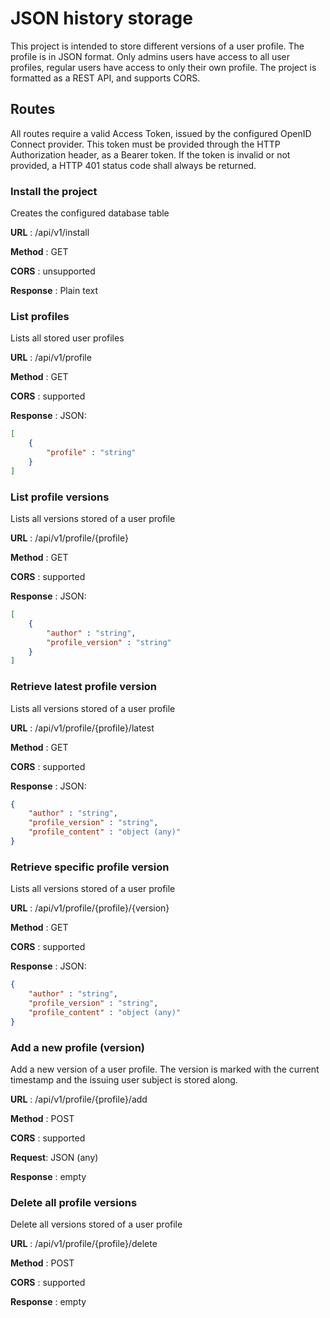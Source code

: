 # JSON history storage
This project is intended to store different versions of a user profile. The
profile is in JSON format. Only admins users have access to all user profiles,
regular users have access to only their own profile. The project is formatted as
a REST API, and supports CORS.

## Routes
All routes require a valid Access Token, issued by the configured OpenID Connect
provider. This token must be provided through the HTTP Authorization header, as
a Bearer token. If the token is invalid or not provided, a HTTP 401 status code
shall always be returned.

### Install the project
Creates the configured database table

**URL** : /api/v1/install

**Method** : GET

**CORS** : unsupported

**Response** : Plain text

### List profiles
Lists all stored user profiles

**URL** : /api/v1/profile

**Method** : GET

**CORS** : supported

**Response** : JSON:

```json
[
    {
        "profile" : "string"
    }
]
```

### List profile versions
Lists all versions stored of a user profile

**URL** : /api/v1/profile/{profile}

**Method** : GET

**CORS** : supported

**Response** : JSON:

```json
[
    {
        "author" : "string",
        "profile_version" : "string"
    }
]
```

### Retrieve latest profile version
Lists all versions stored of a user profile

**URL** : /api/v1/profile/{profile}/latest

**Method** : GET

**CORS** : supported

**Response** : JSON:

```json
{
    "author" : "string",
    "profile_version" : "string",
    "profile_content" : "object (any)"
}
```

### Retrieve specific profile version
Lists all versions stored of a user profile

**URL** : /api/v1/profile/{profile}/{version}

**Method** : GET

**CORS** : supported

**Response** : JSON:

```json
{
    "author" : "string",
    "profile_version" : "string",
    "profile_content" : "object (any)"
}
```

### Add a new profile (version)
Add a new version of a user profile. The version is marked with the current
timestamp and the issuing user subject is stored along.

**URL** : /api/v1/profile/{profile}/add

**Method** : POST

**CORS** : supported

**Request**: JSON (any)

**Response** : empty

### Delete all profile versions
Delete all versions stored of a user profile

**URL** : /api/v1/profile/{profile}/delete

**Method** : POST

**CORS** : supported

**Response** : empty
